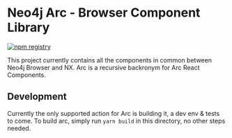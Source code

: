 # Neo4j Arc - Browser Component Library

[![npm registry][npm registry]](https://img.shields.io/npm/v/neo4j-devtools-arc?logo=npm&style=for-the-badge)

This project currently contains all the components in common between Neo4j Browser and NX. Arc is a recursive backronym for Arc React Components.

## Development

Currently the only supported action for Arc is building it, a dev env & tests to come. To build arc, simply run `yarn build` in this directory, no other steps needed.

[npm registry]: https://img.shields.io/npm/v/neo4j-devtools-arc?logo=npm&style=for-the-badge
